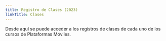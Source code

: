 ```yaml
---
title: Registro de Clases (2023)
linkTitle: Clases
---
```


Desde aquí se puede acceder a los registros de clases de cada uno de los cursos de Plataformas Móviles.